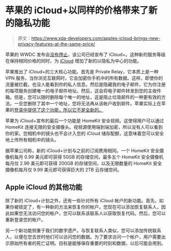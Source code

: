 # 苹果的 iCloud+以同样的价格带来了新的隐私功能

> 原文：<https://www.xda-developers.com/apples-icloud-brings-new-privacy-features-at-the-same-price/>

苹果的 WWDC 发布会[没有停止](https://www.xda-developers.com/tag/wwdc-2021/)，该公司已经宣布了 iCloud+。这种新的服务等级在保持相同价格的同时，为 [iCloud](https://www.apple.com/icloud/) 增加了新的以隐私为中心的功能。

苹果推出了 iCloud+的三大核心功能。首先是 Private Relay，它本质上是一种 VPN 服务，当你浏览互联网时，它会加密你手机中的所有数据。这样，即使你的流量被拦截，也没人能看到你的私人信息。然后是隐藏我的电子邮件，它为你注册的每项服务创建唯一的电子邮件地址。然后，这会将电子邮件转发到您的主收件箱。但是，您可以随时删除每个唯一的地址，这是阻止垃圾邮件的一种更有效的方法。一旦您删除了其中一个地址，您将无法再从该帐户收到邮件。苹果实际上在苹果的[登录中提供了这个功能，所以它不是全新的。](https://developer.apple.com/sign-in-with-apple/)

苹果为 iCloud+宣布的最后一个功能是 HomeKit 安全视频。这使得用户可以通过 HomeKit 连接无限的安全摄像头。视频源使用端到端加密，所以没有人可以看到你的家。您相机中的镜头也不会计入您的 iCloud 储存配额，这意味着您可以安全地上传所有相机中的镜头。

据苹果公司称，新的 iCloud+计划与之前的订阅费用相同。一个 HomeKit 安全摄像机每月 0.99 美元即可获得 50GB 的存储空间，最多五个 HomeKit 安全摄像机每月仅 2.99 美元即可获得 200GB 的存储空间，以及无限数量的 HomeKit 安全摄像机每月仅 9.99 美元即可获得巨大的 2TB 云存储空间。

## Apple iCloud 的其他功能

除了新的 iCloud+计划之外，还有一些针对所有 iCloud 帐户的新功能。首先，如果你被锁定了，有一种新的方法来恢复你的帐户。您现在可以添加恢复联系人，因此如果您无法访问您的帐户，您可以联系该联系人以获取恢复代码。然后，您可以重新登录您的帐户。

另一个新功能侧重于我们的数字遗产。与恢复联系人类似，您可以添加传统联系人，以便在您去世时他们可以访问您的数据。为了要求访问一个帐户，用户需要出示原始所有者的死亡证明。目标是能够保存重要的时刻和数据，以后可能会用到。